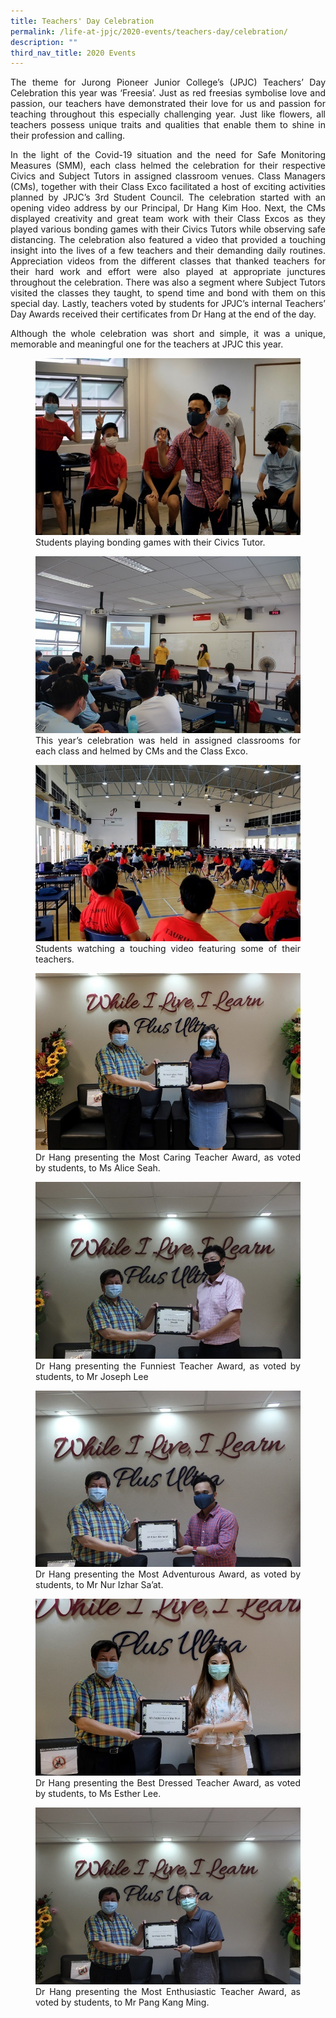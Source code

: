 ```yaml
---
title: Teachers' Day Celebration
permalink: /life-at-jpjc/2020-events/teachers-day/celebration/
description: ""
third_nav_title: 2020 Events
---
```

<div align=justify>
<p>
The theme for Jurong Pioneer Junior College’s (JPJC) Teachers’ Day Celebration this year was ‘Freesia’. Just as red freesias symbolise love and passion, our teachers have demonstrated their love for us and passion for teaching throughout this especially challenging year. Just like flowers, all teachers possess unique traits and qualities that enable them to shine in their profession and calling.</p>

<p>
In the light of the Covid-19 situation and the need for Safe Monitoring Measures (SMM), each class helmed the celebration for their respective Civics and Subject Tutors in assigned classroom venues. Class Managers (CMs), together with their Class Exco facilitated a host of exciting activities planned by JPJC’s 3rd Student Council. The celebration started with an opening video address by our Principal, Dr Hang Kim Hoo. Next, the CMs displayed creativity and great team work with their Class Excos as they played various bonding games with their Civics Tutors while observing safe distancing. The celebration also featured a video that provided a touching insight into the lives of a few teachers and their demanding daily routines. Appreciation videos from the different classes that thanked teachers for their hard work and effort were also played at appropriate junctures throughout the celebration. There was also a segment where Subject Tutors visited the classes they taught, to spend time and bond with them on this special day. Lastly, teachers voted by students for JPJC’s internal Teachers’ Day Awards received their certificates from Dr Hang at the end of the day.</p>

<p>
Although the whole celebration was short and simple, it was a unique, memorable and meaningful one for the teachers at JPJC this year.</p>

<figure>
<img src="/images/2020tchersday1.jpg">
<figcaption>Students playing bonding games with their Civics Tutor.</figcaption>
</figure>

<figure>
<img src="/images/2020tchersday2.jpg">
<figcaption>This year’s celebration was held in assigned classrooms for each class and helmed by CMs and the Class Exco.</figcaption>
</figure>

<figure>
<img src="/images/2020tchersday3.jpg">
<figcaption>Students watching a touching video featuring some of their teachers.</figcaption>
</figure>

<figure>
<img src="/images/2020tchersday4.jpg">
<figcaption>Dr Hang presenting the Most Caring Teacher Award, as voted by students, to Ms Alice Seah.</figcaption>
</figure>

<figure>
<img src="/images/2020tchersday5.jpg">
<figcaption>Dr Hang presenting the Funniest Teacher Award, as voted by students, to Mr Joseph Lee</figcaption>
</figure>

<figure>
<img src="/images/2020tchersday6.jpg">
<figcaption>Dr Hang presenting the Most Adventurous Award, as voted by students, to Mr Nur Izhar Sa’at.</figcaption>
</figure>

<figure>
<img src="/images/2020tchersday7.jpg">
<figcaption>Dr Hang presenting the Best Dressed Teacher Award, as voted by students, to Ms Esther Lee.</figcaption>
</figure>

<figure>
<img src="/images/2020tchersday8.jpg">
<figcaption>Dr Hang presenting the Most Enthusiastic Teacher Award, as voted by students, to Mr Pang Kang Ming.</figcaption>
</figure>
